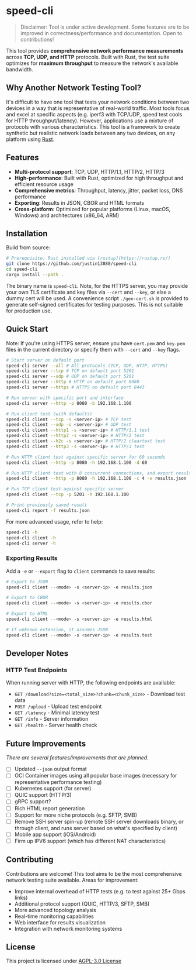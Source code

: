 # speed-cli

> Disclaimer: Tool is under active development. Some features are to be improved in correctness/performance and documentation. Open to contributions!

This tool provides **comprehensive network performance measurements** across **TCP, UDP, and HTTP** protocols. Built with Rust, the test suite optimizes for **maximum throughput** to measure the network's available bandwidth.

## Why Another Network Testing Tool?

It's difficult to have one tool that tests your network conditions between two devices in a way that is representative of real-world traffic. Most tools focus and excel at specific aspects (e.g. iperf3 with TCP/UDP, speed test cools for HTTP throughput/latency). However, applications use a mixture of protocols with various characteristics. This tool is a framework to create synthetic but realistic network loads between any two devices, on any platform using [Rust](https://www.rust-lang.org/).

## Features

- **Multi-protocol support**: TCP, UDP, HTTP/1.1, HTTP/2, HTTP/3
- **High-performance**: Built with Rust, optimized for high throughput and efficient resource usage
- **Comprehensive metrics**: Throughput, latency, jitter, packet loss, DNS performance
- **Exporting**: Results in JSON, CBOR and HTML formats
- **Cross-platform**: Optimized for popular platforms (Linux, macOS, Windows) and architectures (x86_64, ARM)

## Installation

Build from source:

```bash
# Prerequisite: Rust installed via [rustup](https://rustup.rs/)
git clone https://github.com/justin13888/speed-cli
cd speed-cli
cargo install --path .
```

The binary name is `speed-cli`. Note, for the HTTPS server, you may provide your own TLS certificate and key files via `--cert` and `--key`, or else a dummy cert will be used. A convenience script `./gen-cert.sh` is provided to generate self-signed certificates for testing purposes. This is not suitable for production use.

## Quick Start

Note: If you're using HTTPS server, ensure you have `cert.pem` and `key.pem` files in the current directory or specify them with `--cert` and `--key` flags.

```sh
# Start server on default port
speed-cli server --all # All protocols (TCP, UDP, HTTP, HTTPS)
speed-cli server --tcp # TCP on default port 5201
speed-cli server --udp # UDP on default port 5201
speed-cli server --http # HTTP on default port 8080
speed-cli server --https # HTTPS on default port 8443

# Run server with specific port and interface
speed-cli server --http -p 8080 -b 192.168.1.100

# Run client test (with defaults)
speed-cli client --tcp -s <server-ip> # TCP test
speed-cli client --udp -s <server-ip> # UDP test
speed-cli client --http1 -s <server-ip> # HTTP/1.1 test
speed-cli client --http2 -s <server-ip> # HTTP/2 test
speed-cli client --h2c -s <server-ip> # HTTP/2 cleartext test
speed-cli client --http3 -s <server-ip> # HTTP/3 test

# Run HTTP client test against specific server for 60 seconds
speed-cli client --http -p 8080 -h 192.168.1.100 -d 60

# Run HTTP client test with 8 concurrent connections, and export results to JSON
speed-cli client --http -p 8080 -h 192.168.1.100 -c 4 -e results.json

# Run TCP client test against specific server
speed-cli client --tcp -p 5201 -h 192.168.1.100

# Print previously saved result
speed-cli report -f results.json
```

For more advanced usage, refer to help:

```sh
speed-cli -h
speed-cli client -h
speed-cli server -h
```

### Exporting Results

Add a `-e` or `--export` flag to `client` commands to save results:

```bash
# Export to JSON
speed-cli client --<mode> -s <server-ip> -e results.json

# Export to CBOR
speed-cli client --<mode> -s <server-ip> -e results.cbor

# Export to HTML
speed-cli client --<mode> -s <server-ip> -e results.html

# If unknown extension, it assumes JSON
speed-cli client --<mode> -s <server-ip> -e results.test
```

## Developer Notes

### HTTP Test Endpoints

When running server with HTTP, the following endpoints are available:

- `GET /download?size=<total_size>?chunk=<chunk_size>` - Download test data
- `POST /upload` - Upload test endpoint
- `GET /latency` - Minimal latency test
- `GET /info` - Server information
- `GET /health` - Server health check

## Future Improvements

*There are several features/improvements that are planned.*

- [ ] Updated `--json` output format
- [ ] OCI Container images using all popular base images (necessary for representative performance testing)
- [ ] Kubernetes support (for server)
- [ ] QUIC support (HTTP/3)
- [ ] gRPC support?
- [ ] Rich HTML report generation
- [ ] Support for more niche protocols (e.g. SFTP, SMB)
- [ ] Remove SSH server spin-up (remote SSH server downloads binary, or through client, and runs server based on what's specified by client)
- [ ] Mobile app support (iOS/Android)
- [ ] Firm up IPV6 support (which has different NAT characteristics)

## Contributing

Contributions are welcome! This tool aims to be the most comprehensive network testing suite available. Areas for improvement:

- Improve internal overhead of HTTP tests (e.g. to test against 25+ Gbps links)
- Additional protocol support (QUIC, HTTP/3, SFTP, SMB)
- More advanced topology analysis
- Real-time monitoring capabilities
- Web interface for results visualization
- Integration with network monitoring systems

## License

This project is licensed under [AGPL-3.0 License](LICENSE)
